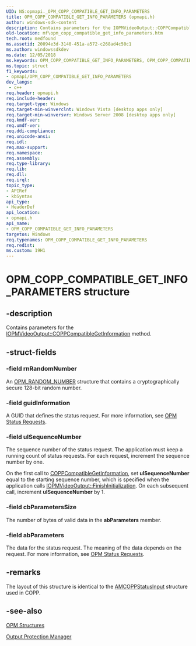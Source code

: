 ```yaml
---
UID: NS:opmapi._OPM_COPP_COMPATIBLE_GET_INFO_PARAMETERS
title: OPM_COPP_COMPATIBLE_GET_INFO_PARAMETERS (opmapi.h)
author: windows-sdk-content
description: Contains parameters for the IOPMVideoOutput::COPPCompatibleGetInformation method.
old-location: mf\opm_copp_compatible_get_info_parameters.htm
tech.root: medfound
ms.assetid: 20094e3d-3140-451a-a572-c268ad4c50c1
ms.author: windowssdkdev
ms.date: 12/05/2018
ms.keywords: OPM_COPP_COMPATIBLE_GET_INFO_PARAMETERS, OPM_COPP_COMPATIBLE_GET_INFO_PARAMETERS structure [Media Foundation], mf.opm_copp_compatible_get_info_parameters, opmapi/OPM_COPP_COMPATIBLE_GET_INFO_PARAMETERS
ms.topic: struct
f1_keywords:
- opmapi/OPM_COPP_COMPATIBLE_GET_INFO_PARAMETERS
dev_langs:
 - c++
req.header: opmapi.h
req.include-header: 
req.target-type: Windows
req.target-min-winverclnt: Windows Vista [desktop apps only]
req.target-min-winversvr: Windows Server 2008 [desktop apps only]
req.kmdf-ver: 
req.umdf-ver: 
req.ddi-compliance: 
req.unicode-ansi: 
req.idl: 
req.max-support: 
req.namespace: 
req.assembly: 
req.type-library: 
req.lib: 
req.dll: 
req.irql: 
topic_type:
- APIRef
- kbSyntax
api_type:
- HeaderDef
api_location:
- opmapi.h
api_name:
- OPM_COPP_COMPATIBLE_GET_INFO_PARAMETERS
targetos: Windows
req.typenames: OPM_COPP_COMPATIBLE_GET_INFO_PARAMETERS
req.redist: 
ms.custom: 19H1
---
```


# OPM_COPP_COMPATIBLE_GET_INFO_PARAMETERS structure


## -description


Contains parameters for the <a href="https://docs.microsoft.com/windows/desktop/api/opmapi/nf-opmapi-iopmvideooutput-coppcompatiblegetinformation">IOPMVideoOutput::COPPCompatibleGetInformation</a> method.


## -struct-fields




### -field rnRandomNumber

An <a href="https://docs.microsoft.com/windows/desktop/api/ksopmapi/ns-ksopmapi-opm_random_number">OPM_RANDOM_NUMBER</a> structure that contains a cryptographically secure 128-bit random number.


### -field guidInformation

A GUID that defines the status request. For more information, see <a href="https://docs.microsoft.com/windows/desktop/medfound/opm-status-requests">OPM Status Requests</a>.


### -field ulSequenceNumber

The sequence number of the status request. The application must keep a running count of status requests. For each request, increment the sequence number by one.

On the first call to <a href="https://docs.microsoft.com/windows/desktop/api/opmapi/nf-opmapi-iopmvideooutput-coppcompatiblegetinformation">COPPCompatibleGetInformation</a>, set <b>ulSequenceNumber</b> equal to the starting sequence number, which is specified when the application calls <a href="https://docs.microsoft.com/windows/desktop/api/opmapi/nf-opmapi-iopmvideooutput-startinitialization">IOPMVideoOutput::FinishInitialization</a>. On each subsequent call, increment <b>ulSequenceNumber</b> by 1.


### -field cbParametersSize

The number of bytes of valid data in the <b>abParameters</b> member.


### -field abParameters

The data for the status request. The meaning of the data depends on the request. For more information, see <a href="https://docs.microsoft.com/windows/desktop/medfound/opm-status-requests">OPM Status Requests</a>.


## -remarks



The layout of this structure is identical to the <a href="https://docs.microsoft.com/windows/desktop/api/strmif/ns-strmif-amcoppstatusinput">AMCOPPStatusInput</a> structure used in COPP.




## -see-also




<a href="https://docs.microsoft.com/windows/desktop/medfound/opm-structures">OPM Structures</a>



<a href="https://docs.microsoft.com/windows/desktop/medfound/output-protection-manager">Output Protection Manager</a>
 

 

